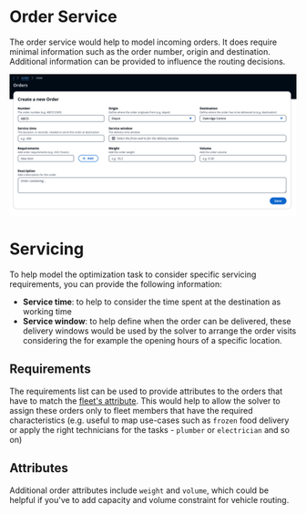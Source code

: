 # Order Service

The order service would help to model incoming orders. It does require minimal information such as the order number, origin and destination. Additional information can be provided to influence the routing decisions.

![new-order](./images/new-order.png)

# Servicing

To help model the optimization task to consider specific servicing requirements, you can provide the following information:

- **Service time**: to help to consider the time spent at the destination as working time
- **Service window**: to help define when the order can be delivered, these delivery windows would be used by the solver to arrange the order visits considering the for example the opening hours of a specific location.

## Requirements

The requirements list can be used to provide attributes to the orders that have to match the [fleet's attribute](../fleet/README.md#fleet-attributes). This would help to allow the solver to assign these orders only to fleet members that have the required characteristics (e.g. useful to map use-cases such as `frozen` food delivery or apply the right technicians for the tasks - `plumber` or `electrician` and so on)

## Attributes

Additional order attributes include `weight` and `volume`, which could be helpful if you've to add capacity and volume constraint for vehicle routing.
